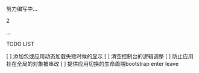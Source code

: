 努力编写中...

2

...

TODO LIST

[ ] 添加包或应用动态加载失败时候的显示
[ ] 清空控制台的逻辑调整
[ ] 防止应用挂在全局的对象被串改
[ ] 提供应用切换的生命周期bootstrap enter leave